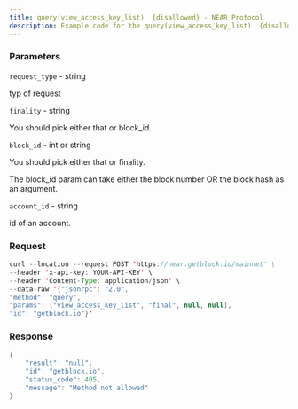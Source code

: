 ```yaml
---
title: query(view_access_key_list)  {disallowed} - NEAR Protocol
description: Example code for the query(view_access_key_list)  {disallowed} json-rpc method. Сomplete guide on how to use query(view_access_key_list)  {disallowed} json-rpc in GetBlock.io Web3 documentation.
---
```


### Parameters


`request_type` - string

typ of request

`finality` - string

You should pick either that or block_id.

`block_id` - int or string

You should pick either that or finality.

The block_id param can take either the block number OR the block hash as
an argument.

`account_id` - string

id of an account.

### Request

``` java
curl --location --request POST 'https://near.getblock.io/mainnet' \ 
--header 'x-api-key: YOUR-API-KEY' \ 
--header 'Content-Type: application/json' \ 
--data-raw '{"jsonrpc": "2.0",
"method": "query",
"params": ["view_access_key_list", "final", null, null],
"id": "getblock.io"}'
```

###  Response

``` java
{
    "result": "null",
    "id": "getblock.io",
    "status_code": 405,
    "message": "Method not allowed"
}
```

